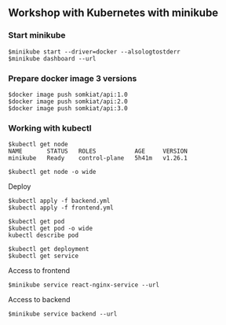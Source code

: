 ## Workshop with Kubernetes with minikube

### Start minikube
```
$minikube start --driver=docker --alsologtostderr
$minikube dashboard --url
```

### Prepare docker image 3 versions

````
$docker image push somkiat/api:1.0
$docker image push somkiat/api:2.0
$docker image push somkiat/api:3.0
````

### Working with kubectl
```
$kubectl get node
NAME       STATUS   ROLES           AGE     VERSION
minikube   Ready    control-plane   5h41m   v1.26.1

$kubectl get node -o wide
```

Deploy
```
$kubectl apply -f backend.yml
$kubectl apply -f frontend.yml

$kubectl get pod
$kubectl get pod -o wide
kubectl describe pod

$kubectl get deployment
$kubectl get service
```

Access to frontend
```
$minikube service react-nginx-service --url
```

Access to backend
```
$minikube service backend --url
```
